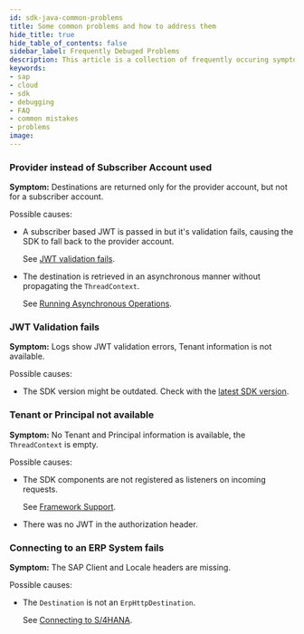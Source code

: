 ```yaml
---
id: sdk-java-common-problems
title: Some common problems and how to address them
hide_title: true
hide_table_of_contents: false
sidebar_label: Frequently Debuged Problems
description: This article is a collection of frequently occuring symptoms and a short quidance on how to address them.
keywords:
- sap
- cloud
- sdk
- debugging
- FAQ
- common mistakes
- problems
image:
---
```


### Provider instead of Subscriber Account used

**Symptom:** Destinations are returned only for the provider account, but not for a subscriber account.

Possible causes:

- A subscriber based JWT is passed in but it's validation fails, causing the SDK to fall back to the provider account.
  
  See [JWT validation fails](#jwt-validation-fails).

- The destination is retrieved in an asynchronous manner without propagating the `ThreadContext`.
  
  See [Running Asynchronous Operations](docs/java/features/multi-tenancy/multi-tenancy-thread-context#running-asynchronous-operations).

### JWT Validation fails

**Symptom:** Logs show JWT validation errors, Tenant information is not available.

Possible causes:

- The SDK version might be outdated.
  Check with the [latest SDK version](https://search.maven.org/artifact/com.sap.cloud.sdk/sdk-bom).

### Tenant or Principal not available

**Symptom:** No Tenant and Principal information is available, the `ThreadContext` is empty.

Possible causes:

- The SDK components are not registered as listeners on incoming requests.
  
  See [Framework Support](../getting-started#framework-integration).

- There was no JWT in the authorization header.

### Connecting to an ERP System fails

**Symptom:** The SAP Client and Locale headers are missing.

Possible causes:

- The `Destination` is not an `ErpHttpDestination`.
  
  See [Connecting to S/4HANA](../features/connectivity/sdk-connectivity-destination-service#connect-to-on-premise-s4hana-system).

